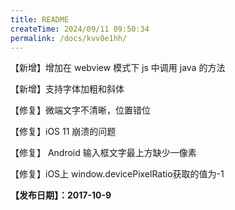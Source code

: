 ```yaml
---
title: README
createTime: 2024/09/11 09:50:34
permalink: /docs/kvv8e1hh/
---
```

【新增】增加在 webview 模式下 js 中调用 java 的方法

【新增】支持字体加粗和斜体

【修复】微端文字不清晰，位置错位

【修复】iOS 11 崩溃的问题

【修复】 Android 输入框文字最上方缺少一像素

【修复】iOS上 window.devicePixelRatio获取的值为-1

**【发布日期】：2017-10-9**